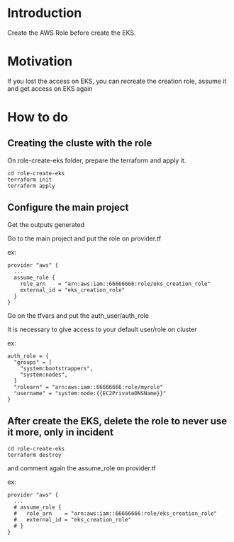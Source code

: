 # Introduction

Create the AWS Role before create the EKS.

# Motivation

If you lost the access on EKS, you can recreate the creation role, assume it and get access on EKS again

# How to do

## Creating the cluste with the role

On role-create-eks folder, prepare the terraform and apply it.

```
cd role-create-eks
terraform init
terraform apply
```

## Configure the main project

Get the outputs generated

Go to the main project and put the role on provider.tf

ex:

```
provider "aws" {
  ...
  assume_role {
    role_arn    = "arn:aws:iam::66666666:role/eks_creation_role"
    external_id = "eks_creation_role"
  }
}
```

Go on the tfvars and put the auth_user/auth_role

It is necessary to give access to your default user/role on cluster

ex:
```
auth_role = {
  "groups" = [
    "system:bootstrappers",
    "system:nodes",
  ]
  "rolearn" = "arn:aws:iam::66666666:role/myrole"
  "username" = "system:node:{{EC2PrivateDNSName}}"
}
```


## After create the EKS, delete the role to never use it more, only in incident

```
cd role-create-eks
terraform destroy
```

and comment again the assume_role on provider.tf

ex:

```
provider "aws" {
  ...
  # assume_role {
  #   role_arn    = "arn:aws:iam::66666666:role/eks_creation_role"
  #   external_id = "eks_creation_role"
  # }
}
```
